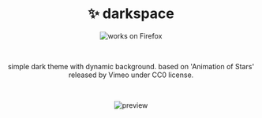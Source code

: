 <h1 align="center">
  ✨ darkspace
</h1>

<p align="center">
  <img alt="works on Firefox"
    src="https://img.shields.io/badge/works_on-firefox-ff8c28?style=for-the-badge&logo=Firefox-Browser&logoColor=white">
</p>

<br />
<p align="center">
  simple dark theme with dynamic background. based on 'Animation of Stars' released by Vimeo under CC0 license.
</p>

<br />
<p align="center">
  <img alt="preview" src="https://addons.mozilla.org/user-media/version-previews/full/3827/3827732.svg">
</p>
